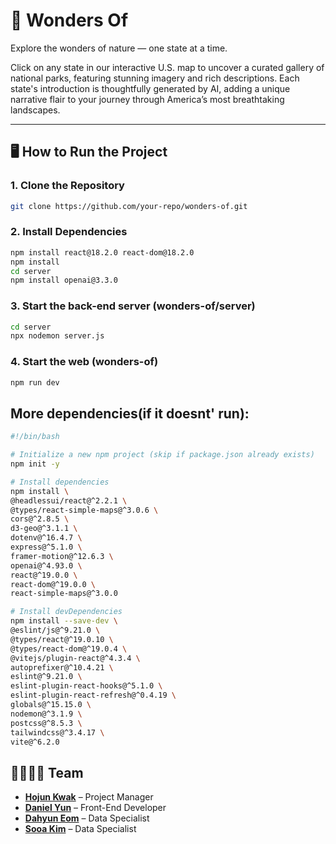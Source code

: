 # 🌲 Wonders Of

Explore the wonders of nature — one state at a time.

Click on any state in our interactive U.S. map to uncover a curated gallery of national parks, featuring stunning imagery and rich descriptions. Each state's introduction is thoughtfully generated by AI, adding a unique narrative flair to your journey through America’s most breathtaking landscapes.

---

## 🖥️ How to Run the Project

### 1. Clone the Repository

```bash
git clone https://github.com/your-repo/wonders-of.git
```
### 2. Install Dependencies
```bash
npm install react@18.2.0 react-dom@18.2.0
npm install
cd server
npm install openai@3.3.0
```

### 3. Start the back-end server (wonders-of/server)
```bash
cd server
npx nodemon server.js
```

### 4. Start the web (wonders-of)
```bash
npm run dev
```

## More dependencies(if it doesnt' run):
```bash
#!/bin/bash

# Initialize a new npm project (skip if package.json already exists)
npm init -y

# Install dependencies
npm install \
@headlessui/react@^2.2.1 \
@types/react-simple-maps@^3.0.6 \
cors@^2.8.5 \
d3-geo@^3.1.1 \
dotenv@^16.4.7 \
express@^5.1.0 \
framer-motion@^12.6.3 \
openai@^4.93.0 \
react@^19.0.0 \
react-dom@^19.0.0 \
react-simple-maps@^3.0.0

# Install devDependencies
npm install --save-dev \
@eslint/js@^9.21.0 \
@types/react@^19.0.10 \
@types/react-dom@^19.0.4 \
@vitejs/plugin-react@^4.3.4 \
autoprefixer@^10.4.21 \
eslint@^9.21.0 \
eslint-plugin-react-hooks@^5.1.0 \
eslint-plugin-react-refresh@^0.4.19 \
globals@^15.15.0 \
nodemon@^3.1.9 \
postcss@^8.5.3 \
tailwindcss@^3.4.17 \
vite@^6.2.0
```

## 👨‍👩‍👧‍👦 Team

- [**Hojun Kwak**](https://github.com/hkwak60) – Project Manager
- [**Daniel Yun**](https://github.com/YUNBLAK) – Front-End Developer  
- [**Dahyun Eom**](https://github.com/dahyun-eom) – Data Specialist  
- [**Sooa Kim**](https://github.com/SooaKim4074) – Data Specialist
